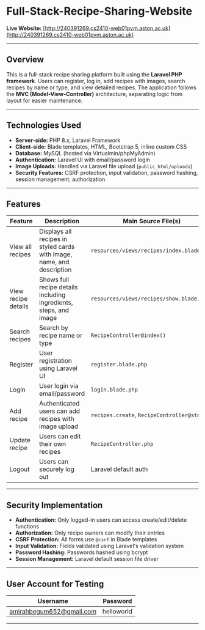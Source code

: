 # Full-Stack-Recipe-Sharing-Website

**Live Website:** [http://240391269.cs2410-web01pvm.aston.ac.uk](http://240391269.cs2410-web01pvm.aston.ac.uk)

---

## Overview

This is a full-stack recipe sharing platform built using the **Laravel PHP framework**. Users can register, log in, add recipes with images, search recipes by name or type, and view detailed recipes. The application follows the **MVC (Model-View-Controller)** architecture, separating logic from layout for easier maintenance.

---

## Technologies Used

- **Server-side:** PHP 8.x, Laravel Framework  
- **Client-side:** Blade templates, HTML, Bootstrap 5, inline custom CSS  
- **Database:** MySQL (hosted via Virtualmin/phpMyAdmin)  
- **Authentication:** Laravel UI with email/password login  
- **Image Uploads:** Handled via Laravel file upload (`public_html/uploads`)  
- **Security Features:** CSRF protection, input validation, password hashing, session management, authorization  

---

## Features

| Feature | Description | Main Source File(s) |
|---------|-------------|-------------------|
| View all recipes | Displays all recipes in styled cards with image, name, and description | `resources/views/recipes/index.blade.php` |
| View recipe details | Shows full recipe details including ingredients, steps, and image | `resources/views/recipes/show.blade.php` |
| Search recipes | Search by recipe name or type | `RecipeController@index()` |
| Register | User registration using Laravel UI | `register.blade.php` |
| Login | User login via email/password | `login.blade.php` |
| Add recipe | Authenticated users can add recipes with image upload | `recipes.create`, `RecipeController@store` |
| Update recipe | Users can edit their own recipes | `RecipeController.php` |
| Logout | Users can securely log out | Laravel default auth |

---

## Security Implementation

- **Authentication:** Only logged-in users can access create/edit/delete functions  
- **Authorization:** Only recipe owners can modify their entries  
- **CSRF Protection:** All forms use `@csrf` in Blade templates  
- **Input Validation:** Fields validated using Laravel's validation system  
- **Password Hashing:** Passwords hashed using bcrypt  
- **Session Management:** Laravel default session file driver  

---

## User Account for Testing

| Username | Password |
|----------|----------|
| amirahbegum652@gmail.com | helloworld |

---


